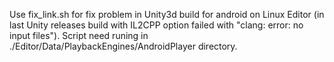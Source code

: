 Use fix_link.sh for fix problem in Unity3d build for android on Linux Editor
(in last Unity releases build with IL2CPP option failed with "clang: error: no input files").
Script need runing in ./Editor/Data/PlaybackEngines/AndroidPlayer directory.
